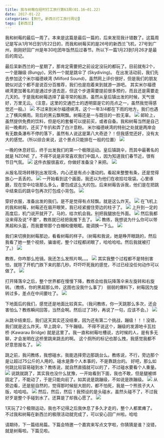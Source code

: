 ```yaml
---
title: 我与树莓在纽村打工旅行第63周(01.16~01.22)
date: 2017-01-22
categories: [旅行, 新西兰打工旅行周记]
tags: [新西兰]    
---
```






我和树莓的最后一周了。本来是这篇是最后一篇的，后来发现我计错数了。这篇周记是写从1月16日到1月22日的，而我和树莓买的是26号的新西兰飞机，27号到广州，刚刚好回广州是年30吃团年饭然后过春节。所以下一篇1月23到1月26才是最后的周记。

最后呆新西兰的一星期了，那肯定需要把之前设定没玩的都玩了。目前就有2个，一个是蹦级 (Bungy)，另外一个就是跳伞了 (Skydiving)。
在出发活动前，我们先去参加这个米尔福德峡湾 (Milford Sound)，虽然网上评价很好，但是我们的朋友貌似对这个都不是说百分百推荐，我们也是抱着来到就游一游吧。
其实米尔福德峡湾更加著名的是通过步道去逛，但这个步道需要提前很多预约，而且还是需要走几天的。于是我和树莓选择了最寻常的船游。虽然从皇后镇出发的时候，天气很好，万里无云。（注意，这里的交通巴士的透明窗是它的亮点之一，虽然我觉得感觉还一般。）
![](/event/2017_01_22_p1.jpg)
不过来到米尔福德峡湾，这个一年3/4都在下雨的地方，我们也遇上了横风横雨。背后的黑云飘啊飘。树莓还是一与既往的一脸无辜。
![](/event/2017_01_22_p2.jpg)
邮轮上，虽然提供免费的饮料，但是吃的套餐可以提前买，或者自备。我和树莓当然是自己前一晚煮的，还买了牛扒和弄了白汁意粉。
米尔福德峡湾的特别之处就是两岸会有无数条瀑布不停的落下，虽然有人说这是第八大奇迹？！但我感觉还好，没有太大的感觉。（所以综合来说，这个景点只能排在一般的位置）
![](/event/2017_01_22_p3.jpg)


一晚的休息好后，终于出发我们的第一个极限运动。皇后镇跳伞，而其中最著名的就是 NZONE 了。不得不说是非常喜欢我们中国人，因为知道我们春节近，很有节日气氛。
![](/event/2017_01_22_p4.jpg)
这件衣服很喜欢，你做好准备没？来把。
![](/event/2017_01_22_p5.jpg)

从报名现场转移到出发现场，内心还是有点小激动的。看起来整整有条，还是觉得放心一丢丢的。
![](/event/2017_01_22_p6.jpg)
一开始看到这个画面，我还以为他们在收拾垃圾袋。心里琢磨，现在空中垃圾那么多么，要包成这么大的包。后来树莓告诉我，他们是在把跳伞结束后的跳伞包再次打包成小背包。
![](/event/2017_01_22_p7.jpg)

穿好衣服，准备出发的我们。是不是觉得有点轻飘。就是这么炸天。
![](/event/2017_01_22_p8.jpg)
在飞机上的我和树莓，树莓还在眉开眼笑，我已经紧握住旁边的柱子了。
![](/event/2017_01_22_p9.jpg)
上升到一定的高度后，机门说开就开了。马的，给次机会我。别把我腿放在外面。
![](/event/2017_01_22_p10.jpg)
然后我都没来得及说"不要"，教练就已经把我推下去了。
![](/event/2017_01_22_p11.jpg)
教练，我想说为什么你可以带黑超和头盔，而我要带那个白帽和傻眼眶。能调换一下么。
![](/event/2017_01_22_p12.jpg)

我们来切换到树莓那边，看看树莓的样子。（树莓和我说，她是睁开眼跳的，然后我看了她一整个视频，骗谁呢，整个过程都闭眼了，哈哈哈哈。然后我就被打了。）
![](/event/2017_01_22_p13.jpg)

教练，你咋那么抢镜。我还怎么发照片啊。。。
![](/event/2017_01_22_p14.jpg)
其实我整个过程都不是特别害怕，就除了开机门跌下来的那几秒。吓吓吓死我的感觉，不过已经没任何动作可以做了。
![](/event/2017_01_22_p15.jpg)

打开降落伞之后，整个世界都在慢慢下降，教练会给我玩降落伞来左旋转和右旋转。（教练，你的黑超那么帅，这图也没我什么事了）
弱弱的爆料下，树莓因为旋转过多，差点在中间要吐了。
![](/event/2017_01_22_p16.jpg)

下地面后的我们，感觉还是地面比较真实。（我问教练，你一天跳那么多次，还会害怕么？教练瞬间回答，当然会啊。然后过了3秒，再说了一句，应该不会。）
![](/event/2017_01_22_p17.jpg)

从跳伞结束后，我们这天其实还没结束，因为还有第二个挑战，蹦级！！！没错，我们就是这么炸天。早上跳伞，下午蹦级。
不得不说这个，蹦级的发源地卡瓦拉桥 (Kawarau Bridge) 就是这里了。我一直和树莓吐槽说，古时候的人，是有多无聊，才会发明在这桥里跳来跳去的啊。
这个厕所的标记也那么拽，我感觉我都不好意思报名了。
![](/event/2017_01_22_p18.jpg)

跳之前，我问教练，我想碰水，我能选择旁边那跳台么。教练说，不行，旁边那个是让超过75公斤的人用的。碰水是靠个人本事的，不是靠跳台的。
好吧，那么如何跳比较容易碰到水？教练说，就自然直插就可以的了，不过碰水要看个人重量。
![](/event/2017_01_22_p19.jpg)
说跳就跳了，其实我也没什么犹豫，一开始看到下面，我也不敢，但是腿被绑固定了，不能动了，于是只能向前了。如其说是跳蹦级，不如说是跌蹦级。
![](/event/2017_01_22_p20.jpg)
从旁边看，还是挺自然的，觉得那时候挺大胆的，都不怕死，我是一个熊孩子大人版，哈哈哈。
![](/event/2017_01_22_p21.jpg)
然后，然后，然后！我预设的是头碰水，虽然头碰不了，不过我好歹是整个手碰到水了。还算是了却我心愿了。
![](/event/2017_01_22_p22.jpg)

1天玩了2个极限运动，我也不记得之后我休息了多久才走的，整个人都累瘫了。
不过我和树莓在新西兰的极限活动就完成了，可以安心回广州啦。哈哈

请期待，下一篇结局篇。下篇会特邀一个嘉宾来写点文字啦，你猜猜是谁？没错，就是树莓啦。下篇见啦。